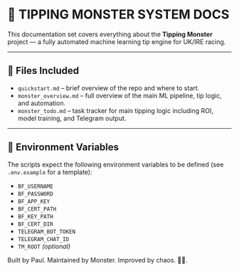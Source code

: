 # 🧠 TIPPING MONSTER SYSTEM DOCS

This documentation set covers everything about the **Tipping Monster** project — a fully automated machine learning tip engine for UK/IRE racing.

---

## 📄 Files Included

- `quickstart.md` – brief overview of the repo and where to start.
- `monster_overview.md` – full overview of the main ML pipeline, tip logic, and automation.
- `monster_todo.md` – task tracker for main tipping logic including ROI, model training, and Telegram output.

---

## 🔑 Environment Variables

The scripts expect the following environment variables to be defined
(see `.env.example` for a template):

- `BF_USERNAME`
- `BF_PASSWORD`
- `BF_APP_KEY`
- `BF_CERT_PATH`
- `BF_KEY_PATH`
- `BF_CERT_DIR`
- `TELEGRAM_BOT_TOKEN`
- `TELEGRAM_CHAT_ID`
- `TM_ROOT` *(optional)*

Built by Paul. Maintained by Monster. Improved by chaos. 🧠🐎.
